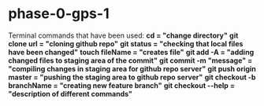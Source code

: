 # phase-0-gps-1

Terminal commands that have been used:
**cd = "change directory"**
**git clone url = "cloning github repo"**
**git status = "checking that local files have been changed"**
**touch fileName = "creates file"**
**git add -A = "adding changed files to staging area of the commit"**
**git commit -m "message" = "compiling changes in staging area for github repo server"**
**git push origin master = "pushing the staging area to github repo server"**
**git checkout -b branchName = "creating new feature branch"**
**git checkout --help = "description of different commands"**